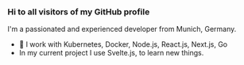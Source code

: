### Hi to all visitors of my GitHub profile

I'm a passionated and experienced developer from Munich, Germany.

- 🔭 I work with Kubernetes, Docker, Node.js, React.js, Next.js, Go
- In my current project I use Svelte.js, to learn new things.


